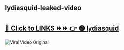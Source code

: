 
 ## lydiasquid-leaked-video 

# <h2><a href="https://clipsfans.com/lydiasquid&ref=git">🔗 Click to LINKS ⏩⏩ 👉 🟢 lydiasquid </a></h2>

<a href="https://clipsfans.com/lydiasquid&ref=git" rel="nofollow" data-target="animated-image.originalLink"><img src="https://i.ibb.co.com/xMMVF88/686577567.gif" alt="Viral Video Original" style="max-width: 100%; display: inline-block;" data-target="animated-image.originalImage"></a>
